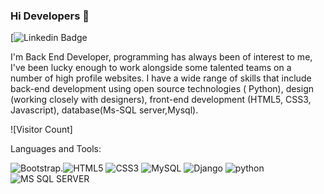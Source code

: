 ### Hi Developers 👋

[![Linkedin Badge](https://www.linkedin.com/in/manoj-kumar-chollangi-35b518206/)

I'm
Back End Developer,
 programming has always been of interest to me, I've been lucky enough to work alongside some talented teams on a number of high profile websites. I have a wide range of skills that include back-end development using open source technologies ( Python), design (working closely with designers), front-end development (HTML5, CSS3, Javascript), database(Ms-SQL server,Mysql).


![Visitor Count]

Languages and Tools: 

<img alt="Bootstrap" src="https://img.shields.io/badge/bootstrap-%23563D7C.svg?style=flat-square&logo=bootstrap&logoColor=white"/>.<img alt="HTML5" src="https://img.shields.io/badge/html5-%23E34F26.svg?style=flat-square&logo=html5&logoColor=white"/> <img alt="CSS3" src="https://img.shields.io/badge/css3-%231572B6.svg?style=flat-square&logo=css3&logoColor=white"/> <img alt="MySQL" src="https://img.shields.io/badge/mysql-%2300f.svg?style=flat-square&logo=mysql&logoColor=white"/> <img alt="Django" src="https://img.shields.io/badge/django-%2300f.svg?style=flat-square&logo=mysql&logoColor=white"/>
<img alt="python" src="https://img.shields.io/badge/python-%2300f.svg?style=flat-square&logo=mysql&logoColor=white"/><img alt="MS SQL SERVER" src="https://img.shields.io/badge/MS SQL Server-%2300f.svg?style=flat-square&logo=mysql&logoColor=white"/>


<!--
**manojchollangi/manojchollangi** is a ✨ _special_ ✨ repository because its `README.md` (this file) appears on your GitHub profile.

Here are some ideas to get you started:

- 🔭 I’m currently working on ...
- 🌱 I’m currently learning ...
- 👯 I’m looking to collaborate on ...
- 🤔 I’m looking for help with ...
- 💬 Ask me about ...
- 📫 How to reach me: ...
- 😄 Pronouns: ...
- ⚡ Fun fact: ...
-->
